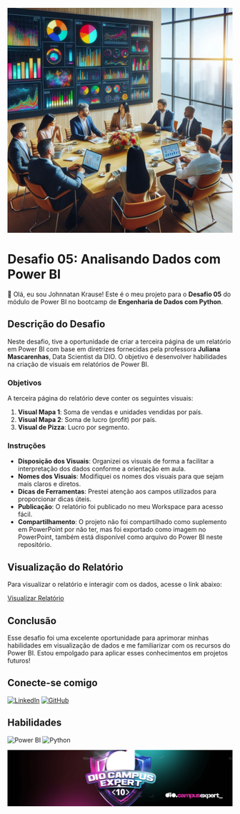 ![Fundo do Projeto](https://github.com/JohnnatanKrause/Desafio-05-DIO-Analisando-dados-Com-Power-BI/blob/master/Power%20BI%20related%20image.png?raw=true)

# Desafio 05: Analisando Dados com Power BI

👋 Olá, eu sou Johnnatan Krause! Este é o meu projeto para o **Desafio 05** do módulo de Power BI no bootcamp de **Engenharia de Dados com Python**.

## Descrição do Desafio

Neste desafio, tive a oportunidade de criar a terceira página de um relatório em Power BI com base em diretrizes fornecidas pela professora **Juliana Mascarenhas**, Data Scientist da DIO. O objetivo é desenvolver habilidades na criação de visuais em relatórios de Power BI.

### Objetivos

A terceira página do relatório deve conter os seguintes visuais:

1. **Visual Mapa 1**: Soma de vendas e unidades vendidas por país.
2. **Visual Mapa 2**: Soma de lucro (profit) por país.
3. **Visual de Pizza**: Lucro por segmento.

### Instruções

- **Disposição dos Visuais**: Organizei os visuais de forma a facilitar a interpretação dos dados conforme a orientação em aula.
- **Nomes dos Visuais**: Modifiquei os nomes dos visuais para que sejam mais claros e diretos.
- **Dicas de Ferramentas**: Prestei atenção aos campos utilizados para proporcionar dicas úteis.
- **Publicação**: O relatório foi publicado no meu Workspace para acesso fácil.
- **Compartilhamento**: O projeto não foi compartilhado como suplemento em PowerPoint por não ter, mas foi exportado como imagem no PowerPoint, também está disponível como arquivo do Power BI neste repositório.

## Visualização do Relatório

Para visualizar o relatório e interagir com os dados, acesse o link abaixo:

[Visualizar Relatório](https://app.powerbi.com/groups/me/list?experience=power-bi)

## Conclusão

Esse desafio foi uma excelente oportunidade para aprimorar minhas habilidades em visualização de dados e me familiarizar com os recursos do Power BI. Estou empolgado para aplicar esses conhecimentos em projetos futuros!

## Conecte-se comigo

[![LinkedIn](https://img.shields.io/badge/LinkedIn-0077B5?style=for-the-badge&logo=linkedin&logoColor=white)](https://www.linkedin.com/in/johnnatankrause/)
[![GitHub](https://img.shields.io/badge/GitHub-100000?style=for-the-badge&logo=github&logoColor=white)](https://github.com/JohnnatanKrause)

## Habilidades

![Power BI](https://img.shields.io/badge/Power%20BI-F2C94C?style=for-the-badge&logo=powerbi&logoColor=black)
![Python](https://img.shields.io/badge/python-3670A0?style=for-the-badge&logo=python&logoColor=ffdd54)


![Fundo do Projeto](CF_2344308_0132e3218cb012be4ce4b6bd2a78af5c.png)

